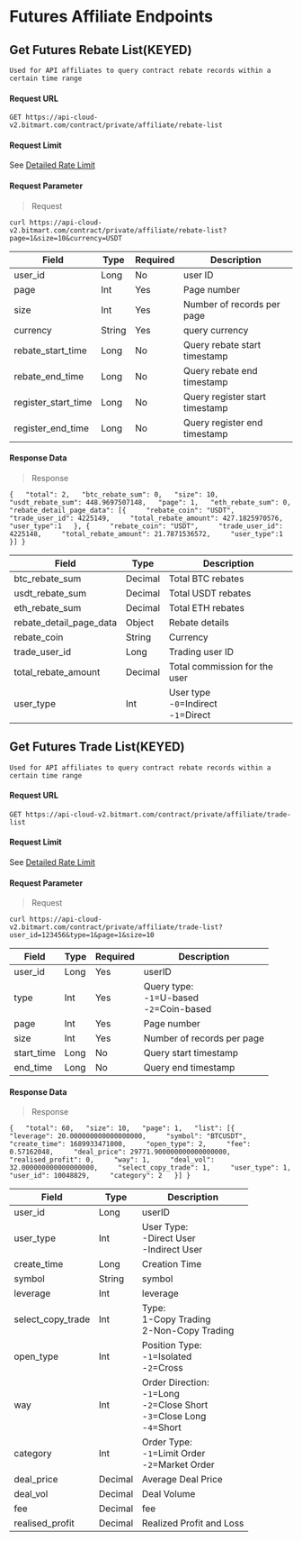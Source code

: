 # Futures Affiliate Endpoints

## Get Futures Rebate List(KEYED)

`Used for API affiliates to query contract rebate records within a certain time range`

#### Request URL

`GET https://api-cloud-v2.bitmart.com/contract/private/affiliate/rebate-list`

#### Request Limit

See [Detailed Rate Limit](#rate-limit)

#### Request Parameter

> Request

`curl https://api-cloud-v2.bitmart.com/contract/private/affiliate/rebate-list?page=1&size=10&currency=USDT`

| Field | Type | Required | Description |
| --- | --- | --- | --- |
| user_id | Long | No | user ID 
| page | Int | Yes | Page number 
| size | Int | Yes | Number of records per page 
| currency | String | Yes | query currency 
| rebate_start_time | Long | No | Query rebate start timestamp 
| rebate_end_time | Long | No | Query rebate end timestamp 
| register_start_time | Long | No | Query register start timestamp 
| register_end_time | Long | No | Query register end timestamp 

#### Response Data

> Response

`{   "total": 2,   "btc_rebate_sum": 0,   "size": 10,   "usdt_rebate_sum": 448.9697507148,   "page": 1,   "eth_rebate_sum": 0,   "rebate_detail_page_data": [{     "rebate_coin": "USDT",     "trade_user_id": 4225149,     "total_rebate_amount": 427.1825970576,     "user_type":1   }, {     "rebate_coin": "USDT",     "trade_user_id": 4225148,     "total_rebate_amount": 21.7871536572,     "user_type":1   }] }`

| Field | Type | Description |
| --- | --- | --- |
| btc_rebate_sum | Decimal | Total BTC rebates 
| usdt_rebate_sum | Decimal | Total USDT rebates 
| eth_rebate_sum | Decimal | Total ETH rebates 
| rebate_detail_page_data | Object | Rebate details 
| rebate_coin | String | Currency 
| trade_user_id | Long | Trading user ID 
| total_rebate_amount | Decimal | Total commission for the user 
| user_type | Int | User type<br>-<code>0</code>=Indirect<br>-<code>1</code>=Direct 

## Get Futures Trade List(KEYED)

`Used for API affiliates to query contract rebate records within a certain time range`

#### Request URL

`GET https://api-cloud-v2.bitmart.com/contract/private/affiliate/trade-list`

#### Request Limit

See [Detailed Rate Limit](#rate-limit)

#### Request Parameter

> Request

`curl https://api-cloud-v2.bitmart.com/contract/private/affiliate/trade-list?user_id=123456&type=1&page=1&size=10`

| Field | Type | Required | Description |
| --- | --- | --- | --- |
| user_id | Long | Yes | userID 
| type | Int | Yes | Query type:<br>-<code>1</code>=U-based<br>-<code>2</code>=Coin-based 
| page | Int | Yes | Page number 
| size | Int | Yes | Number of records per page 
| start_time | Long | No | Query start timestamp 
| end_time | Long | No | Query end timestamp 

#### Response Data

> Response

`{   "total": 60,   "size": 10,   "page": 1,   "list": [{     "leverage": 20.000000000000000000,     "symbol": "BTCUSDT",     "create_time": 1689933471000,     "open_type": 2,     "fee": 0.57162048,     "deal_price": 29771.900000000000000000,     "realised_profit": 0,     "way": 1,     "deal_vol": 32.000000000000000000,     "select_copy_trade": 1,     "user_type": 1,     "user_id": 10048829,     "category": 2   }] }`

| Field | Type | Description |
| --- | --- | --- |
| user_id | Long | userID 
| user_type | Int | User Type:<br>-Direct User<br>-Indirect User 
| create_time | Long | Creation Time 
| symbol | String | symbol 
| leverage | Int | leverage 
| select_copy_trade | Int | Type:<br>1-Copy Trading<br>2-Non-Copy Trading 
| open_type | Int | Position Type:<br>-<code>1</code>=Isolated<br>-<code>2</code>=Cross 
| way | Int | Order Direction:<br>-<code>1</code>=Long<br>-<code>2</code>=Close Short<br>-<code>3</code>=Close Long<br>-<code>4</code>=Short 
| category | Int | Order Type:<br>-<code>1</code>=Limit Order<br>-<code>2</code>=Market Order 
| deal_price | Decimal | Average Deal Price 
| deal_vol | Decimal | Deal Volume 
| fee | Decimal | fee 
| realised_profit | Decimal | Realized Profit and Loss
